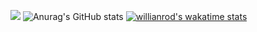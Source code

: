 ![](https://github-readme-stats.vercel.app/api/top-langs/?username=ca7vin&theme=transparent&hide_langs_below=8)
![Anurag's GitHub stats](https://github-readme-stats.vercel.app/api?username=ca7vin&show_icons=true&theme=transparent)
[![willianrod's wakatime stats](https://github-readme-stats.vercel.app/api/wakatime?username=ca7vin)](https://github.com/anuraghazra/github-readme-stats)



